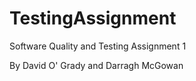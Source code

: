 # TestingAssignment

Software Quality and Testing Assignment 1

By David O' Grady and Darragh McGowan
